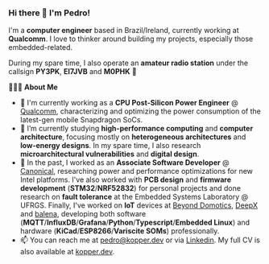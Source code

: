 ### Hi there 👋 I'm Pedro!

I'm a **computer engineer** based in Brazil/Ireland, currently working at **Qualcomm**. I love to thinker around building my projects, especially those embedded-related. 

During my spare time, I also operate an **amateur radio station** under the callsign **PY3PK**, **EI7JVB** and **M0PHK** :satellite:

👨🏻‍💻  **About Me**
- 🔭 I'm currently working as a **CPU Post-Silicon Power Engineer** @ [Qualcomm](https://qualcomm.com/), characterizing and optimizing the power consumption of the latest-gen mobile Snapdragon SoCs. 
- 🌱 I’m currently studying **high-performance computing** and **computer architecture**, focusing mostly on **heterogeneous architectures** and **low-energy designs**. In my spare time, I also research **microarchitectural vulnerabilities** and **digital design**.
- :memo:  In the past, I worked as an **Associate Software Developer** @ [Canonical](https://canonical.com), researching power and performance optimizations for new Intel platforms. I've also worked with **PCB design** and **firmware development** (**STM32**/**NRF52832**) for personal projects and done research on **fault tolerance** at the Embedded Systems Laboratory @ UFRGS. Finally, I've worked on **IoT** devices at [Beyond Domotics](https://beyond.dm/), [DeepX](https://www.deepx.it/) and [balena](https://balena.io), developing both software (**MQTT**/**InfluxDB**/**Grafana**/**Python**/**Typescript**/**Embedded Linux**) and hardware (**KiCad**/**ESP8266**/**Variscite SOMs**) professionally.
- 📫 You can reach me at pedro@kopper.dev or via [Linkedin](https://www.linkedin.com/in/phckopper/). My full CV is also available at [kopper.dev](https://kopper.dev).
